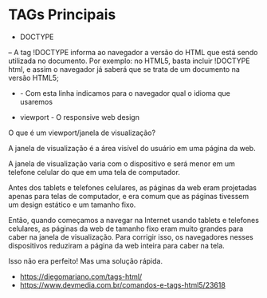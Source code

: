 # TAGs Principais

- DOCTYPE
<!DOCTYPE html> – A tag !DOCTYPE informa ao navegador a versão do HTML que está sendo utilizada no documento. Por exemplo: no HTML5, basta incluir !DOCTYPE html, e assim o navegador já saberá que se trata de um documento na versão HTML5;

- <html lang="pt-br"> - Com esta linha indicamos para o navegador qual o idioma que usaremos

- viewport - O responsive web design
<meta name="viewport" content="width=device-width, initial-scale=1.0">

O que é um viewport/janela de visualização?

A janela de visualização é a área visível do usuário em uma página da web.

A janela de visualização varia com o dispositivo e será menor em um telefone celular do que em uma tela de computador.

Antes dos tablets e telefones celulares, as páginas da web eram projetadas apenas para telas de computador, e era comum que as páginas tivessem um design estático e um tamanho fixo.

Então, quando começamos a navegar na Internet usando tablets e telefones celulares, as páginas da web de tamanho fixo eram muito grandes para caber na janela de visualização. Para corrigir isso, os navegadores nesses dispositivos reduziram a página da web inteira para caber na tela.

Isso não era perfeito! Mas uma solução rápida.



<!DOCTYPE html>
<html lang="pt-br">
<head>
    <meta charset="UTF-8">
    <meta http-equiv="X-UA-Compatible" content="IE=edge">
    <meta name="viewport" content="width=device-width, initial-scale=1.0">
    <title>Document</title>
</head>
<body>
    
</body>
</html>

- https://diegomariano.com/tags-html/
- https://www.devmedia.com.br/comandos-e-tags-html5/23618

